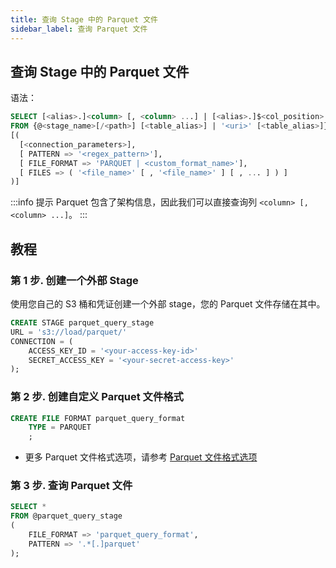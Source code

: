 ```yaml
---
title: 查询 Stage 中的 Parquet 文件
sidebar_label: 查询 Parquet 文件
---
```


## 查询 Stage 中的 Parquet 文件

语法：

```sql
SELECT [<alias>.]<column> [, <column> ...] | [<alias>.]$<col_position> [, $<col_position> ...]
FROM {@<stage_name>[/<path>] [<table_alias>] | '<uri>' [<table_alias>]}
[(
  [<connection_parameters>],
  [ PATTERN => '<regex_pattern>'],
  [ FILE_FORMAT => 'PARQUET | <custom_format_name>'],
  [ FILES => ( '<file_name>' [ , '<file_name>' ] [ , ... ] ) ]
)]
```

:::info 提示
Parquet 包含了架构信息，因此我们可以直接查询列 `<column> [, <column> ...]`。
:::

## 教程

### 第 1 步. 创建一个外部 Stage

使用您自己的 S3 桶和凭证创建一个外部 stage，您的 Parquet 文件存储在其中。

```sql
CREATE STAGE parquet_query_stage
URL = 's3://load/parquet/'
CONNECTION = (
    ACCESS_KEY_ID = '<your-access-key-id>'
    SECRET_ACCESS_KEY = '<your-secret-access-key>'
);
```

### 第 2 步. 创建自定义 Parquet 文件格式

```sql
CREATE FILE FORMAT parquet_query_format
    TYPE = PARQUET
    ;
```

- 更多 Parquet 文件格式选项，请参考 [Parquet 文件格式选项](/sql/sql-reference/file-format-options#parquet-options)

### 第 3 步. 查询 Parquet 文件

```sql
SELECT *
FROM @parquet_query_stage
(
    FILE_FORMAT => 'parquet_query_format',
    PATTERN => '.*[.]parquet'
);
```
